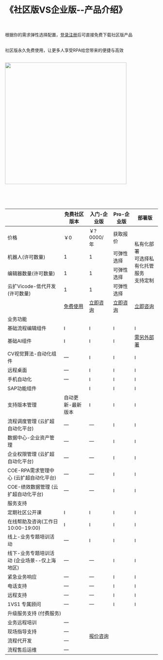 # 《社区版VS企业版--产品介绍》

<br><br>根据你的需求弹性选择配置，[登录注册](https://auth.encoo.com/Account/Register?ReturnUrl=%2fconnect%2fauthorize%2fcallback%3fclient_id%3dencoo_console_v3%26redirect_uri%3dhttps%253A%252F%252Fconsole.encoo.com%252Fcallback%26response_type%3dcode%26scope%3dopenid%2520profile%2520apigateway%2520offline_access%26state%3d43a4f32cc2fe4b5f906c10e18f5b8d4d%26code_challenge%3dtYhQskRW1PrPByc8_6HdVkUKQ7H8ZnDvmDLXE6QBBIY%26code_challenge_method%3dS256%26response_mode%3dquery)后可直接免费下载社区版产品<br>

<br>社区版永久免费使用，让更多人享受RPA给您带来的便捷与高效<br><br>

<img width = '400'  src ="https://doria-encooacademyimages.oss-cn-shanghai.aliyuncs.com/2022/12/28/16722140831651.jpg"/>



<br><br><br>


<table>
<thead>
  <tr>
    <th></th>
    <th>免费社区版本</th>
    <th>入门-企业版</th>
    <th>Pro-企业版</th>
    <th>部署版</th>
  </tr>
</thead>
<tbody>
  <tr>
    <td>价格</td>
    <td>￥0</td>
    <td>￥?0000/年</td>
    <td>获取报价</td>
    <td rowspan="4">私有化部署<br>可选择私有化托管服务<br>支持定制</td>
  </tr>
  <tr>
    <td>机器人(许可数量)</td>
    <td>1</td>
    <td>1</td>
    <td>可弹性选择</td>
  </tr>
  <tr>
    <td>编辑器数量(许可数量)</td>
    <td>1</td>
    <td>1</td>
    <td>可弹性选择</td>
  </tr>
  <tr>
    <td>云扩Vicode-低代开发(许可数量)</td>
    <td>1</td>
    <td>1</td>
    <td>可弹性选择</td>
  </tr>
  <tr>
    <td></td>
    <td><a href="https://www.encoo.com/download" target="_blank" rel="noopener noreferrer">免费使用</a></td>
    <td><a href="https://www.encoo.com/contactus" target="_blank" rel="noopener noreferrer">立即咨询</a></td>
    <td><a href="https://www.encoo.com/contactus" target="_blank" rel="noopener noreferrer">立即咨询</a></td>
    <td><a href="https://www.encoo.com/contactus" target="_blank" rel="noopener noreferrer">立即咨询</a></td>
  </tr>
  <tr>
    <td colspan="5">业务功能</td>
  </tr>
  <tr>
    <td>基础流程编辑组件</td>
    <td><img src="https://doria-encooacademyimages.oss-cn-shanghai.aliyuncs.com/2022/12/28/dui-gou.png" alt="Image" width="15" height="15"></td>
    <td><img src="https://doria-encooacademyimages.oss-cn-shanghai.aliyuncs.com/2022/12/28/dui-gou.png" alt="Image" width="15" height="15"></td>
    <td><img src="https://doria-encooacademyimages.oss-cn-shanghai.aliyuncs.com/2022/12/28/dui-gou.png" alt="Image" width="15" height="15"></td>
    <td><img src="https://doria-encooacademyimages.oss-cn-shanghai.aliyuncs.com/2022/12/28/dui-gou.png" alt="Image" width="15" height="15"></td>
  </tr>
  <tr>
    <td>基础AI组件</td>
    <td><img src="https://doria-encooacademyimages.oss-cn-shanghai.aliyuncs.com/2022/12/28/dui-gou.png" alt="Image" width="15" height="15"></td>
    <td><img src="https://doria-encooacademyimages.oss-cn-shanghai.aliyuncs.com/2022/12/28/dui-gou.png" alt="Image" width="15" height="15"></td>
    <td><img src="https://doria-encooacademyimages.oss-cn-shanghai.aliyuncs.com/2022/12/28/dui-gou.png" alt="Image" width="15" height="15"></td>
    <td><a href="https://www.encoo.com/contactus" target="_blank" rel="noopener noreferrer">需另外部署</a></td>
  </tr>
  <tr>
    <td>CV视觉算法-自动化组件</td>
    <td>—</td>
    <td><img src="https://doria-encooacademyimages.oss-cn-shanghai.aliyuncs.com/2022/12/28/dui-gou.png" alt="Image" width="15" height="15"></td>
    <td><img src="https://doria-encooacademyimages.oss-cn-shanghai.aliyuncs.com/2022/12/28/dui-gou.png" alt="Image" width="15" height="15"></td>
    <td><img src="https://doria-encooacademyimages.oss-cn-shanghai.aliyuncs.com/2022/12/28/dui-gou.png" alt="Image" width="15" height="15"></td>
  </tr>
  <tr>
    <td>远程桌面</td>
    <td>—</td>
    <td><img src="https://doria-encooacademyimages.oss-cn-shanghai.aliyuncs.com/2022/12/28/dui-gou.png" alt="Image" width="15" height="15"></td>
    <td><img src="https://doria-encooacademyimages.oss-cn-shanghai.aliyuncs.com/2022/12/28/dui-gou.png" alt="Image" width="15" height="15"></td>
    <td><img src="https://doria-encooacademyimages.oss-cn-shanghai.aliyuncs.com/2022/12/28/dui-gou.png" alt="Image" width="15" height="15"></td>
  </tr>
  <tr>
    <td>手机自动化</td>
    <td>—</td>
    <td><img src="https://doria-encooacademyimages.oss-cn-shanghai.aliyuncs.com/2022/12/28/dui-gou.png" alt="Image" width="15" height="15"></td>
    <td><img src="https://doria-encooacademyimages.oss-cn-shanghai.aliyuncs.com/2022/12/28/dui-gou.png" alt="Image" width="15" height="15"></td>
    <td><img src="https://doria-encooacademyimages.oss-cn-shanghai.aliyuncs.com/2022/12/28/dui-gou.png" alt="Image" width="15" height="15"></td>
  </tr>
  <tr>
    <td>SAP功能组件</td>
    <td></td>
    <td><img src="https://doria-encooacademyimages.oss-cn-shanghai.aliyuncs.com/2022/12/28/dui-gou.png" alt="Image" width="15" height="15"></td>
    <td><img src="https://doria-encooacademyimages.oss-cn-shanghai.aliyuncs.com/2022/12/28/dui-gou.png" alt="Image" width="15" height="15"></td>
    <td><img src="https://doria-encooacademyimages.oss-cn-shanghai.aliyuncs.com/2022/12/28/dui-gou.png" alt="Image" width="15" height="15"></td>
  </tr>
  <tr>
    <td>支持版本管理</td>
    <td>自动更新-最新版本</td>
    <td><img src="https://doria-encooacademyimages.oss-cn-shanghai.aliyuncs.com/2022/12/28/dui-gou.png" alt="Image" width="15" height="15"></td>
    <td><img src="https://doria-encooacademyimages.oss-cn-shanghai.aliyuncs.com/2022/12/28/dui-gou.png" alt="Image" width="15" height="15"></td>
    <td><img src="https://doria-encooacademyimages.oss-cn-shanghai.aliyuncs.com/2022/12/28/dui-gou.png" alt="Image" width="15" height="15"></td>
  </tr>
  <tr>
    <td>流程调度管理 (云扩超自动化平台)</td>
    <td>—</td>
    <td>—</td>
    <td><img src="https://doria-encooacademyimages.oss-cn-shanghai.aliyuncs.com/2022/12/28/dui-gou.png" alt="Image" width="15" height="15"></td>
    <td><img src="https://doria-encooacademyimages.oss-cn-shanghai.aliyuncs.com/2022/12/28/dui-gou.png" alt="Image" width="15" height="15"></td>
  </tr>
  <tr>
    <td>数据中心-企业资产管理</td>
    <td>—</td>
    <td>—</td>
    <td><img src="https://doria-encooacademyimages.oss-cn-shanghai.aliyuncs.com/2022/12/28/dui-gou.png" alt="Image" width="15" height="15"></td>
    <td><img src="https://doria-encooacademyimages.oss-cn-shanghai.aliyuncs.com/2022/12/28/dui-gou.png" alt="Image" width="15" height="15"></td>
  </tr>
  <tr>
    <td>企业权限管理 (云扩超自动化平台)</td>
    <td>—</td>
    <td>—</td>
    <td><img src="https://doria-encooacademyimages.oss-cn-shanghai.aliyuncs.com/2022/12/28/dui-gou.png" alt="Image" width="15" height="15"></td>
    <td><img src="https://doria-encooacademyimages.oss-cn-shanghai.aliyuncs.com/2022/12/28/dui-gou.png" alt="Image" width="15" height="15"></td>
  </tr>
  <tr>
    <td>COE-RPA需求管理中心 (云扩超自动化平台)</td>
    <td>—</td>
    <td>—</td>
    <td><img src="https://doria-encooacademyimages.oss-cn-shanghai.aliyuncs.com/2022/12/28/dui-gou.png" alt="Image" width="15" height="15"></td>
    <td><img src="https://doria-encooacademyimages.oss-cn-shanghai.aliyuncs.com/2022/12/28/dui-gou.png" alt="Image" width="15" height="15"></td>
  </tr>
  <tr>
    <td>COE-绩效数据管理 (云扩超自动化平台)</td>
    <td>—</td>
    <td>—</td>
    <td><img src="https://doria-encooacademyimages.oss-cn-shanghai.aliyuncs.com/2022/12/28/dui-gou.png" alt="Image" width="15" height="15"></td>
    <td><img src="https://doria-encooacademyimages.oss-cn-shanghai.aliyuncs.com/2022/12/28/dui-gou.png" alt="Image" width="15" height="15"></td>
  </tr>
  <tr>
    <td colspan="5">服务支持</td>
  </tr>
  <tr>
    <td>定期社区公开课</td>
    <td><img src="https://doria-encooacademyimages.oss-cn-shanghai.aliyuncs.com/2022/12/28/dui-gou.png" alt="Image" width="15" height="15"></td>
    <td><img src="https://doria-encooacademyimages.oss-cn-shanghai.aliyuncs.com/2022/12/28/dui-gou.png" alt="Image" width="15" height="15"></td>
    <td><img src="https://doria-encooacademyimages.oss-cn-shanghai.aliyuncs.com/2022/12/28/dui-gou.png" alt="Image" width="15" height="15"></td>
    <td><img src="https://doria-encooacademyimages.oss-cn-shanghai.aliyuncs.com/2022/12/28/dui-gou.png" alt="Image" width="15" height="15"></td>
  </tr>
  <tr>
    <td>在线帮助及咨询(工作日 10:00-19:00)</td>
    <td><img src="https://doria-encooacademyimages.oss-cn-shanghai.aliyuncs.com/2022/12/28/dui-gou.png" alt="Image" width="15" height="15"></td>
    <td><img src="https://doria-encooacademyimages.oss-cn-shanghai.aliyuncs.com/2022/12/28/dui-gou.png" alt="Image" width="15" height="15"></td>
    <td><img src="https://doria-encooacademyimages.oss-cn-shanghai.aliyuncs.com/2022/12/28/dui-gou.png" alt="Image" width="15" height="15"></td>
    <td><img src="https://doria-encooacademyimages.oss-cn-shanghai.aliyuncs.com/2022/12/28/dui-gou.png" alt="Image" width="15" height="15"></td>
  </tr>
  <tr>
    <td>线上-业务专题培训活动</td>
    <td>—</td>
    <td><img src="https://doria-encooacademyimages.oss-cn-shanghai.aliyuncs.com/2022/12/28/dui-gou.png" alt="Image" width="15" height="15"></td>
    <td><img src="https://doria-encooacademyimages.oss-cn-shanghai.aliyuncs.com/2022/12/28/dui-gou.png" alt="Image" width="15" height="15"></td>
    <td><img src="https://doria-encooacademyimages.oss-cn-shanghai.aliyuncs.com/2022/12/28/dui-gou.png" alt="Image" width="15" height="15"></td>
  </tr>
  <tr>
    <td>线下-业务专题培训活动 (企业场景--仅上海地区)</td>
    <td>—</td>
    <td>—</td>
    <td><img src="https://doria-encooacademyimages.oss-cn-shanghai.aliyuncs.com/2022/12/28/dui-gou.png" alt="Image" width="15" height="15"></td>
    <td><img src="https://doria-encooacademyimages.oss-cn-shanghai.aliyuncs.com/2022/12/28/dui-gou.png" alt="Image" width="15" height="15"></td>
  </tr>
  <tr>
    <td>紧急业务响应</td>
    <td>—</td>
    <td>—</td>
    <td><img src="https://doria-encooacademyimages.oss-cn-shanghai.aliyuncs.com/2022/12/28/dui-gou.png" alt="Image" width="15" height="15"></td>
    <td><img src="https://doria-encooacademyimages.oss-cn-shanghai.aliyuncs.com/2022/12/28/dui-gou.png" alt="Image" width="15" height="15"></td>
  </tr>
  <tr>
    <td>电话支持</td>
    <td>—</td>
    <td>—</td>
    <td><img src="https://doria-encooacademyimages.oss-cn-shanghai.aliyuncs.com/2022/12/28/dui-gou.png" alt="Image" width="15" height="15"></td>
    <td><img src="https://doria-encooacademyimages.oss-cn-shanghai.aliyuncs.com/2022/12/28/dui-gou.png" alt="Image" width="15" height="15"></td>
  </tr>
  <tr>
    <td>远程支持</td>
    <td>—</td>
    <td>—</td>
    <td><img src="https://doria-encooacademyimages.oss-cn-shanghai.aliyuncs.com/2022/12/28/dui-gou.png" alt="Image" width="15" height="15"></td>
    <td><img src="https://doria-encooacademyimages.oss-cn-shanghai.aliyuncs.com/2022/12/28/dui-gou.png" alt="Image" width="15" height="15"></td>
  </tr>
  <tr>
    <td>1VS1 专属顾问</td>
    <td>—</td>
    <td>—</td>
    <td><img src="https://doria-encooacademyimages.oss-cn-shanghai.aliyuncs.com/2022/12/28/dui-gou.png" alt="Image" width="15" height="15"></td>
    <td><img src="https://doria-encooacademyimages.oss-cn-shanghai.aliyuncs.com/2022/12/28/dui-gou.png" alt="Image" width="15" height="15"></td>
  </tr>
  <tr>
    <td colspan="5">升级服务支持 (付费服务)</td>
  </tr>
  <tr>
    <td>业务远程培训</td>
    <td>—</td>
    <td colspan="3" rowspan="4"><a href="https://www.encoo.com/contactus" target="_blank" rel="noopener noreferrer">报价咨询</a></td>
  </tr>
  <tr>
    <td>现场指导支持</td>
    <td>—</td>
  </tr>
  <tr>
    <td>流程代开发</td>
    <td>—</td>
  </tr>
  <tr>
    <td>流程售后运维</td>
    <td>—</td>
  </tr>
</tbody>
</table>